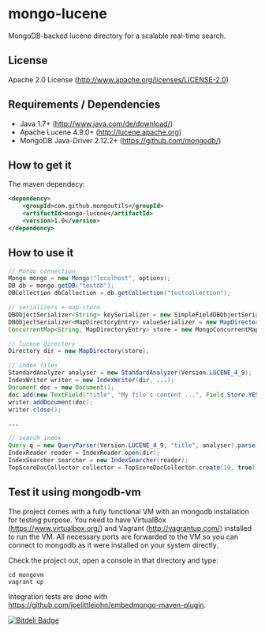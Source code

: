 # mongo-lucene

MongoDB-backed lucene directory for a scalable real-time search.

## License

Apache 2.0 License (http://www.apache.org/licenses/LICENSE-2.0)

## Requirements / Dependencies

* Java 1.7+ (http://www.java.com/de/download/)
* Apache Lucene 4.9.0+ (http://lucene.apache.org)
* MongoDB Java-Driver 2.12.2+ (https://github.com/mongodb/)

## How to get it

The maven dependecy:

```xml
<dependency>
    <groupId>com.github.mongoutils</groupId>
    <artifactId>mongo-lucene</artifactId>
    <version>1.0</version>
</dependency>
```

## How to use it

```java
// Mongo connection
Mongo mongo = new Mongo("localhost", options);
DB db = mongo.getDB("testdb");
DBCollection dbCollection = db.getCollection("testcollection");

// serializers + map-store
DBObjectSerializer<String> keySerializer = new SimpleFieldDBObjectSerializer<String>("key");
DBObjectSerializer<MapDirectoryEntry> valueSerializer = new MapDirectoryEntrySerializer("value");
ConcurrentMap<String, MapDirectoryEntry> store = new MongoConcurrentMap<String, MapDirectoryEntry>(dbCollection, keySerializer, valueSerializer);

// lucene directory
Directory dir = new MapDirectory(store);

// index files
StandardAnalyzer analyser = new StandardAnalyzer(Version.LUCENE_4_9);
IndexWriter writer = new IndexWriter(dir, ...);
Document doc = new Document();
doc.add(new TextField("title", "My file's content ...", Field.Store.YES));
writer.addDocument(doc);
writer.close();

...

// search index
Query q = new QueryParser(Version.LUCENE_4_9, "title", analyser).parse("My*content");
IndexReader reader = IndexReader.open(dir);
IndexSearcher searcher = new IndexSearcher(reader);
TopScoreDocCollector collector = TopScoreDocCollector.create(10, true);
```

## Test it using mongodb-vm

The project comes with a fully functional VM with an mongodb installation for testing purpose.
You need to have VirtualBox (https://www.virtualbox.org/) and Vagrant (http://vagrantup.com/) installed to run the VM.
All necessary ports are forwarded to the VM so you can connect to mongodb as it were installed on your system directly.

Check the project out, open a console in that directory and type:

```text
cd mongovm
vagrant up
```

Integration tests are done with https://github.com/joelittlejohn/embedmongo-maven-plugin.


[![Bitdeli Badge](https://d2weczhvl823v0.cloudfront.net/rstiller/mongo-lucene/trend.png)](https://bitdeli.com/free "Bitdeli Badge")

